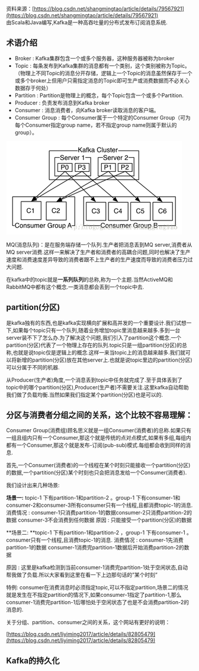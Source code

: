 资料来源：[https://blog.csdn.net/shangmingtao/article/details/79567921](https://blog.csdn.net/shangmingtao/article/details/79567921)  
由Scala和Java编写,Kafka是一种高吞吐量的分布式发布订阅消息系统.

## **术语介绍**

* Broker : Kafka集群包含一个或多个服务器，这种服务器被称为broker
* Topic : 每条发布到Kafka集群的消息都有一个类别，这个类别被称为Topic。（物理上不同Topic的消息分开存储，逻辑上一个Topic的消息虽然保存于一个或多个broker上但用户只需指定消息的Topic即可生产或消费数据而不必关心数据存于何处）
* Partition : Partition是物理上的概念，每个Topic包含一个或多个Partition.
* Producer : 负责发布消息到Kafka broker
* Consumer : 消息消费者，向Kafka broker读取消息的客户端。
* Consumer Group : 每个Consumer属于一个特定的Consumer Group（可为每个Consumer指定group name，若不指定group name则属于默认的group）。

![](/assets/20180315151540326.png)

MQ\(消息队列\)：是在服务端存储一个队列.生产者把消息丢到MQ server,消费者从MQ server消费.这样一来解决了生产者和消费者的高耦合问题,同时也解决了生产速度和消费速度差异导致的消费者跟不上生产者的生产速度而导致的消费者压力过大问题.

在kafka中的topic就是**一系列队列**的总称,称为一个主题.当然ActiveMQ和RabbitMQ中都有这个概念.一类消息都会丢到一个topic中去.

## partition\(分区\)

是kafka独有的东西,也是kafka实现横向扩展和高并发的一个重要设计.我们试想一下,如果每个topic只有一个队列,随着业务增加topic里消息越来越多.多到一台server装不下了怎么办.为了解决这个问题,我们引入了partition这个概念.一个partition\(分区\)代表了一个物理上存在的队列.topic只是一组partition\(分区\)的总称,也就是说topic仅是逻辑上的概念.这样一来当topic上的消息越来越多.我们就可以将新增的partition\(分区\)放在其他server上.也就是说topic里边的partition\(分区\)可以分属于不同的机器.

从Producer\(生产者\)角度,一个消息丢到topic中任务就完成了.至于具体丢到了topic中的哪个partition\(分区\),Producer\(生产者\)不需要关注.这里kafka自动帮助我们做了负载均衡.当然如果我们指定某个partition\(分区\)也是可以的.

## **分区与消费者分组之间的关系，这个比较不容易理解：**

Consumer Group\(消费组\)顾名思义就是一组Consumer\(消费者\)的总称.如果只有一组且组内只有一个Consumer,那这个就是传统的点对点模式,如果有多组,每组内都有一个Consumer,那这个就是发布-订阅\(pub-sub\)模式.每组都会收到同样的消息.

首先,一个Consumer\(消费者\)的一个线程在某个时刻只能接收一个partition\(分区\)的数据,一个partition\(分区\)某个时刻也只会把消息发给一个Consumer\(消费者\).

我们设计出来几种场景:

**场景一:** topic-1 下有partition-1和partition-2 。group-1 下有consumer-1和consumer-2和consumer-3所有consumer只有一个线程,且都消费topic-1的消息. 消费情况 : consumer-1只消费partition-1的数据consumer-2只消费partition-2的数据 consumer-3不会消费到任何数据 原因 : 只能接受一个partition\(分区\)的数据

**场景二: **topic-1 下有partition-1和partition-2 ，group-1 下有consumer-1 。consumer只有一个线程,且消费topic-1的消息. 消费情况 : consumer-1先消费partition-1的数据 consumer-1消费完partition-1数据后开始消费partition-2的数据

原因 : 这里是kafka检测到当前consumer-1消费完partition-1处于空闲状态,自动帮我做了负载.所以大家看到这里在看一下上边那句话的”某个时刻”

特例: consumer在消费消息时必须指定topic,可以不指定partition,场景二的情况就是发生在不指定partition的情况下,如果consumer-1指定了partition-1,那么consumer-1消费完partition-1后哪怕处于空闲状态了也是不会消费partition-2的消息的.

关于分组、partition、consumer之间的关系，这个网站有更好的说明：

[https://blog.csdn.net/liyiming2017/article/details/82805479](https://blog.csdn.net/liyiming2017/article/details/82805479)

## Kafka的持久化



